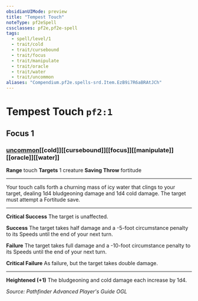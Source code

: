 ```yaml
---
obsidianUIMode: preview
title: "Tempest Touch"
noteType: pf2eSpell
cssclasses: pf2e,pf2e-spell
tags:
  - spell/level/1
  - trait/cold
  - trait/cursebound
  - trait/focus
  - trait/manipulate
  - trait/oracle
  - trait/water
  - trait/uncommon
aliases: "Compendium.pf2e.spells-srd.Item.EzB9i7R6aBRAtJCh" 
---
```

# Tempest Touch  `pf2:1`  
## Focus 1
### [uncommon](uncommon "Uncommon Rarity Trait")[[cold]][[cursebound]][[focus]][[manipulate]][[oracle]][[water]]

**Range** touch
**Targets** 1 creature
**Saving Throw**  fortitude
* * * 
Your touch calls forth a churning mass of icy water that clings to your target, dealing 1d4 bludgeoning damage and 1d4 cold damage. The target must attempt a Fortitude save.

* * *

**Critical Success** The target is unaffected.

**Success** The target takes half damage and a -5-foot circumstance penalty to its Speeds until the end of your next turn.

**Failure** The target takes full damage and a -10-foot circumstance penalty to its Speeds until the end of your next turn.

**Critical Failure** As failure, but the target takes double damage.

* * *

**Heightened (+1)** The bludgeoning and cold damage each increase by 1d4.

*Source: Pathfinder Advanced Player's Guide*
*OGL*